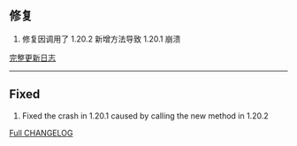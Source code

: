 ## 修复

1. 修复因调用了 1.20.2 新增方法导致 1.20.1 崩溃

[完整更新日志](https://github.com/LangYueMc/AutoTranslation/blob/master/CHANGELOG.md)
- - -
## Fixed

1. Fixed the crash in 1.20.1 caused by calling the new method in 1.20.2
 
[Full CHANGELOG](https://github.com/LangYueMc/AutoTranslation/blob/master/CHANGELOG_en.md)
